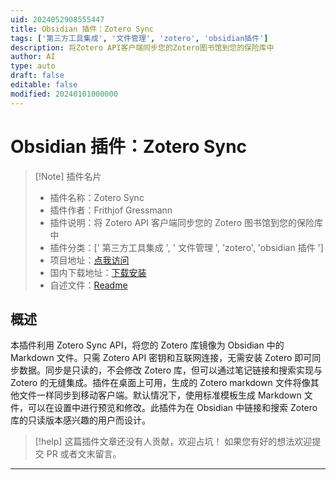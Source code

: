 ```yaml
---
uid: 2024052908555447
title: Obsidian 插件：Zotero Sync
tags: ['第三方工具集成', '文件管理', 'zotero', 'obsidian插件']
description: 将Zotero API客户端同步您的Zotero图书馆到您的保险库中
author: AI
type: auto
draft: false
editable: false
modified: 20240101000000
---
```


# Obsidian 插件：Zotero Sync

> [!Note] 插件名片
> - 插件名称：Zotero Sync
> - 插件作者：Frithjof Gressmann
> - 插件说明：将 Zotero API 客户端同步您的 Zotero 图书馆到您的保险库中
> - 插件分类：[' 第三方工具集成 ', ' 文件管理 ', 'zotero', 'obsidian 插件 ']
> - 项目地址：[点我访问](https://github.com/frthjf/obsidian-zotero-sync-client)
> - 国内下载地址：[下载安装](https://pkmer.cn/products/plugin/pluginMarket/?zotero-sync-client)
> - 自述文件：[Readme](https://ghproxy.net/https://raw.githubusercontent.com/frthjf/obsidian-zotero-sync-client/main/README.md)

## 概述

本插件利用 Zotero Sync API，将您的 Zotero 库镜像为 Obsidian 中的 Markdown 文件。只需 Zotero API 密钥和互联网连接，无需安装 Zotero 即可同步数据。同步是只读的，不会修改 Zotero 库，但可以通过笔记链接和搜索实现与 Zotero 的无缝集成。插件在桌面上可用，生成的 Zotero markdown 文件将像其他文件一样同步到移动客户端。默认情况下，使用标准模板生成 Markdown 文件，可以在设置中进行预览和修改。此插件为在 Obsidian 中链接和搜索 Zotero 库的只读版本感兴趣的用户而设计。

> [!help]
> 这篇插件文章还没有人贡献，欢迎占坑！
> 如果您有好的想法欢迎提交 PR 或者文末留言。

---



